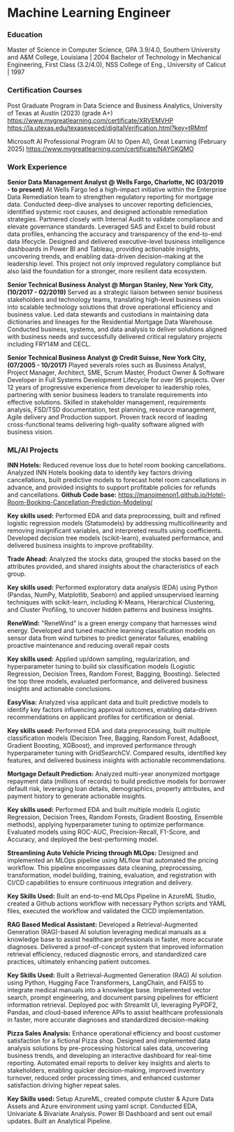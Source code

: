 # Machine Learning Engineer

### Education
Master of Science in Computer Science, GPA 3.9/4.0, Southern University and A&M College, Louisiana | 2004
Bachelor of Technology in Mechanical Engineering, First Class (3.2/4.0), NSS College of Eng., University of Calicut | 1997

### Certification Courses
Post Graduate Program in Data Science and Business Analytics, University of Texas at Austin (2023) (grade A+) 
https://www.mygreatlearning.com/certificate/XRVEMVHP
https://la.utexas.edu/texasexeced/digitalVerification.html?key=tRMmf

Microsoft AI Professional Program (AI to Open AI), Great Learning (February 2025) 
https://www.mygreatlearning.com/certificate/NAYGKQMO

### Work Experience
**Senior Data Management Analyst @ Wells Fargo, Charlotte, NC (03/2019 - to present)**
At Wells Fargo led a high-impact initiative within the Enterprise Data Remediation team to strengthen regulatory reporting for mortgage data. Conducted deep-dive analyses to uncover reporting deficiencies, identified systemic root causes, and designed actionable remediation strategies. Partnered closely with Internal Audit to validate compliance and elevate governance standards. Leveraged SAS and Excel to build robust data profiles, enhancing the accuracy and transparency of the end-to-end data lifecycle. Designed and delivered executive-level business intelligence dashboards in Power BI and Tableau, providing actionable insights, uncovering trends, and enabling data-driven decision-making at the leadership level. This project not only improved regulatory compliance but also laid the foundation for a stronger, more resilient data ecosystem.

**Senior Technical Business Analyst @ Morgan Stanley, New York City, (10/2017 - 02/2019)**
Served as a strategic liaison between senior business stakeholders and technology teams, translating high-level business vision into scalable technology solutions that drove operational efficiency and business value.
Led data stewards and custodians in maintaining data dictionaries and lineages for the Residential Mortgage Data Warehouse. Conducted business, systems, and data analysis to deliver solutions aligned with business needs and successfully delivered critical regulatory projects including FRY14M and CECL.

**Senior Technical Business Analyst @ Credit Suisse, New York City, (07/2005 - 10/2017)**
Played severals roles such as Business Analyst, Project Manager, Architect, SME, Scrum Master, Product Owner & Software Developer in Full Systems Development Lifecycle for over 95 projects.
Over 12 years of progressive experience from developer to leadership roles, partnering with senior business leaders to translate requirements into effective solutions. Skilled in stakeholder management, requirements analysis, FSD/TSD documentation, test planning, resource management, Agile delivery and Production support. Proven track record of leading cross-functional teams delivering high-quality software aligned with business vision.

### ML/AI Projects
**INN Hotels:** Reduced revenue loss due to hotel room booking cancellations. Analyzed INN Hotels booking data to identify key factors driving cancellations, built predictive models to forecast hotel room cancellations in advance, and provided insights to support profitable policies for refunds and cancellations.
**Github Code base:** https://manojmenon1.github.io/Hotel-Room-Booking-Cancellation-Prediction-Modeling/

**Key skills used:** Performed EDA and data preprocessing, built and refined logistic regression models (Statsmodels) by addressing multicollinearity and removing insignificant variables, and interpreted results using coefficients. Developed decision tree models (scikit-learn), evaluated performance, and delivered business insights to improve profitability.

**Trade Ahead:** Analyzed the stocks data, grouped the stocks based on the attributes provided, and shared insights about the characteristics of each group.

**Key skills used:** Performed exploratory data analysis (EDA) using Python (Pandas, NumPy, Matplotlib, Seaborn) and applied unsupervised learning techniques with scikit-learn, including K-Means, Hierarchical Clustering, and Cluster Profiling, to uncover hidden patterns and business insights.

**ReneWind:** "ReneWind" is a green energy company that harnesses wind energy. Developed and tuned machine learning classification models on sensor data from wind turbines to predict generator failures, enabling proactive maintenance and reducing overall repair costs

**Key skills used:** Applied up/down sampling, regularization, and hyperparameter tuning to build six classification models (Logistic Regression, Decision Trees, Random Forest, Bagging, Boosting). Selected the top three models, evaluated performance, and delivered business insights and actionable conclusions.

**EasyVisa:** Analyzed visa applicant data and built predictive models to identify key factors influencing approval outcomes, enabling data-driven recommendations on applicant profiles for certification or denial.

**Key skills used:** Performed EDA and data preprocessing, built multiple classification models (Decision Tree, Bagging, Random Forest, AdaBoost, Gradient Boosting, XGBoost), and improved performance through hyperparameter tuning with GridSearchCV. Compared results, identified key features, and delivered business insights with actionable recommendations.

**Mortgage Default Prediction:** Analyzed multi-year anonymized mortgage repayment data (millions of records) to build predictive models for borrower default risk, leveraging loan details, demographics, property attributes, and payment history to generate actionable insights.

**Key skills used:** Performed EDA and built multiple models (Logistic Regression, Decision Trees, Random Forests, Gradient Boosting, Ensemble methods), applying hyperparameter tuning to optimize performance. Evaluated models using ROC-AUC, Precision-Recall, F1-Score, and Accuracy, and deployed the best-performing model.

**Streamlining Auto Vehicle Pricing through MLOps:** Designed and implemented an MLOps pipeline using MLflow that automated the pricing workflow. This pipeline encompasses data cleaning, preprocessing, transformation, model building, training, evaluation, and registration with CI/CD capabilities to ensure continuous integration and delivery.

**Key Skills Used:** Built an end-to-end MLOps Pipeline in AzureML Studio, created a Github actions workflow with necessary Python scripts and YAML files, executed the workflow and validated the CICD implementation.

**RAG Based Medical Assistant:** Developed a Retrieval-Augmented Generation (RAG)-based AI solution leveraging medical manuals as a knowledge base to assist healthcare professionals in faster, more accurate diagnoses. Delivered a proof-of-concept system that improved information retrieval efficiency, reduced diagnostic errors, and standardized care practices, ultimately enhancing patient outcomes.

**Key Skills Used:** Built a Retrieval-Augmented Generation (RAG) AI solution using Python, Hugging Face Transformers, LangChain, and FAISS to integrate medical manuals into a knowledge base. Implemented vector search, prompt engineering, and document parsing pipelines for efficient information retrieval. Deployed poc with Streamlit UI, leveraging PyPDF2, Pandas, and cloud-based inference APIs to assist healthcare professionals in faster, more accurate diagnoses and standardized decision-making

**Pizza Sales Analysis:** Enhance operational efficiency and boost customer satisfaction for a fictional Pizza shop. Designed and implemented data analysis solutions by pre-processing historical sales data, uncovering business trends, and developing an interactive dashboard for real-time reporting. Automated email reports to deliver key insights and alerts to stakeholders, enabling quicker decision-making, improved inventory turnover, reduced order processing times, and enhanced customer satisfaction driving higher repeat sales.

**Key Skills used:** Setup AzureML, created compute cluster & Azure Data Assets and Azure environment using yaml script. Conducted EDA, Univariate & Bivariate Analysis. Power BI Dashboard and sent out email updates. Built an Analytical Pipeline.
